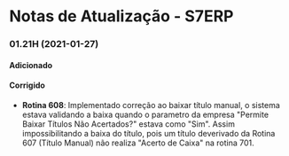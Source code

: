 # Notas de Atualização - S7ERP

### 01.21H (2021-01-27)

#### Adicionado

#### Corrigido
 
* **Rotina 608**: Implementado correção ao baixar título manual, o sistema estava validando a baixa quando o parametro da empresa "Permite Baixar Títulos Não Acertados?" estava como "Sim". Assim impossibilitando a baixa do título, pois um título deverivado da Rotina 607 (Título Manual) não realiza "Acerto de Caixa" na rotina 701.
